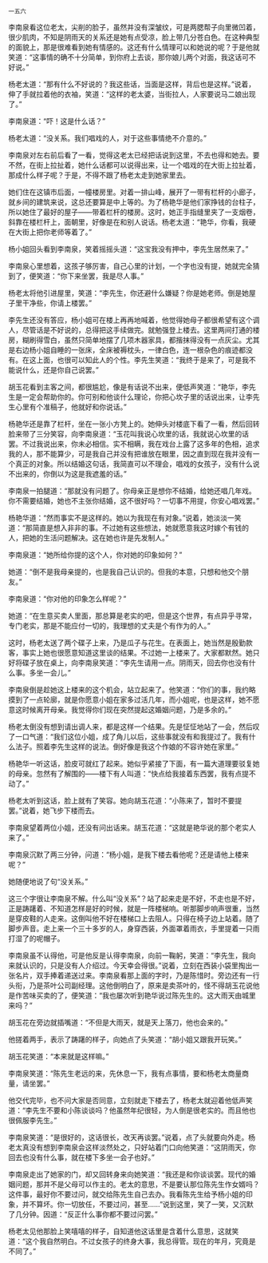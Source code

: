     一五六 

   李南泉看这位老太，尖削的脸子，虽然并没有深皱纹，可是两腮帮子向里微凹着，很少肌肉，不知是阴雨天的关系还是她有点受凉，脸上带几分苍白色。在这种典型的面貌上，那是很难看到她有情感的。这还有什么情理可以和她说的呢？于是他就笑道：“这事情的确不十分简单，到你府上去谈，那你娘儿两个对面，我这话可不好说。”

   杨老太道：“那有什么不好说的？我这些话，当面是这样，背后也是这样。”说着，伸了手就拉着他的衣袖，笑道：“这样的老太婆，当街拉人，人家要说马二娘出现了。”

   李南泉道：“吓！这是什么话？”

   杨老太道：“没关系。我们唱戏的人，对于这些事情绝不介意的。”

   李南泉对左右前后看了一看，觉得这老太已经把话说到这里，不去也得和她去。要不然，在街上拉扯着，她什么话都可以说得出来，让一个唱戏的在大街上拉扯着，那成什么样子呢？于是，不得不跟了杨老太走到她家里去。

   她们住在这镇市后面，一幢楼房里。对着一排山峰，展开了一带有栏杆的小廊子，就乡间的建筑来说，这总还要算是中上等的。为了杨艳华是他们家挣钱的台柱子，所以她住了最好的屋子——带着栏杆的楼房。这时，她正手指缝里夹了一支烟卷，斜靠在楼栏杆上，面朝里，好像是在和别人说话。杨老太道：“艳华，你看，我硬在大街上把你老师等着了。”

   杨小姐回头看到李南泉，笑着摇摇头道：“这宝我没有押中，李先生居然来了。”

   李南泉心里想着，这孩子够厉害，自己心里的计划，一个字也没有提，她就完全猜到了，便笑道：“你下来坐罢，我是尽人事。”

   杨老太将他引进屋里，笑道：“李先生，你还避什么嫌疑？你是她老师。倒是她屋子里干净些，你请上楼罢。”

   李先生还没有答应，杨小姐可在楼上再再地喊着，他觉得她母子都很希望有这个调人，尽管话是不好说的，总得把这手续做完。就勉强登上楼去。这里两间打通的楼房，糊刷得雪白，虽然只简单地摆了几项木器家具，都揩抹得没有一点灰尘。尤其是右边杨小姐自睡的一张床，全床被褥枕头，一律白色，连一根杂色的痕迹都没有。在这上面，也很可以知此人的个性。李先生笑道：“我终于是来了，可是我不能说什么，还是你自己说罢。”

   胡玉花看到主客之间，都很尴尬，像是有话说不出来，便低声笑道：“艳华，李先生是一定会帮助你的。你可别和他谈什么理论，你把心坎子里的话说出来，让李先生心里有个准稿子，他就好和你说话。”

   杨艳华还是靠了栏杆，坐在一张小方凳上的。她伸头对楼底下看了一看，然后回转脸来带了三分笑容，向李南泉道：“玉花叫我说心坎里的话，我就说心坎里的话罢。不过我说出来，你未必相信。实不相瞒，我在戏台上露了这多年的色相，追求我的人，那不能算少，可是我自己并没有把谁放在眼里，因之直到现在我并没有一个真正的对象。所以结婚这句话，我简直可以不理会，唱戏的女孩子，没有什么说不出来的，你倒以为这是我遮羞的话。”

   李南泉一拍腿道：“那就没有问题了。你母亲正是想你不结婚，给她还唱几年戏。你不需要结婚，她也不主张你结婚，这不很好吗？一切事不用提，你安心唱戏罢。”

   杨艳华道：“然而事实不是这样的。她以为我现在有对象。”说着，她淡淡一笑道：“那简直是想入非非的事。不过她有这些想法，她就愿意我这时嫁个有钱的人，把她的生活问题解决。这在她也许是先发制人。”

   李南泉道：“她所给你提的这个人，你对她的印象如何？”

   她道：“倒不是我母亲提的，也是我自己认识的。但我的本意，只想和他交个朋友。”

   李南泉道：“你对他的印象怎么样呢？”

   她道：“在生意买卖人里面，那总算是老实的吧，但是这个世界，有点异乎寻常，专门老实，那是不能应付一切的，我理想的丈夫是个有作为的人。”

   这时，杨老太送了两个碟子上来，乃是瓜子与花生。在表面上，她当然是殷勤款客，事实上她也很愿意知道这里谈的结果。不过她一上楼来了。大家都默然。她只好将碟子放在桌上，向李南泉笑道：“李先生请用一点。阴雨天，回去你也没有什么事。多坐一会儿。”

   李南泉倒是趁她这上楼来的这个机会，站立起来了。他笑道：“你们的事，我约略摸到了一点轮廓，就是你愿意小姐在家多过活几年，而小姐呢，也是这样，她不愿意这时候离开母亲。我觉得你们现在突然提起这婚姻问题，乃是多余的。”

   杨老太倒没有想到请出调人来，都是这样一个结果。先是怔怔地站了一会，然后叹了一口气道：“我们这位小姐，成了角儿以后，这些事就没有和我提过了。我有什么法子。照着李先生这样的说法。倒好像是我这个作娘的不容许她在家里。”

   杨艳华一听这话，脸皮可就红了起来。她似乎紧接了下面，有一篇大道理要驳复她的母亲。忽然有了解围的——楼下有人叫道：“快点给我接着东西罢，我有点提不动了。”

   杨老太听到这话，脸上就有了笑容。她向胡玉花道：“小陈来了，暂时不要提罢。”说着，她飞步下楼而去。

   李南泉望着两位小姐，还没有问出话来。胡玉花道：“这就是艳华说的那个老实人来了。”

   李南泉沉默了两三分钟，问道：“杨小姐，是我下楼去看他呢？还是请他上楼来呢？”

   她随便地说了句“没关系。”

   这三个字很让李南泉不解。什么叫“没关系”？站了起来走是不好，不走也是不好，正是踌躇着、不知道怎样是好的时候，就是一阵楼梯响。听那脚步响声很重，当然是穿皮鞋的人走来。这倒叫他不好在楼梯口上去阻人。只得在椅子边上站着。随了脚步声音。走上来一个三十多岁的人，身穿西装，外面罩着雨衣，手里提着一只雨打湿了的呢帽子。

   李南泉虽不认得他，可是他反是认得李南泉，向前一鞠躬，笑道：“李先生，我向来就认识的，只是没有人介绍过。今天幸会得很。”说着，立刻在西装小袋里掏出一张名片，双手捧着递送过来。李南泉看那上面的字时，乃是陈惜时。旁边还有一行头衔，乃是茶叶公司副经理。这他倒明白了，原来是卖茶叶的，怪不得胡玉花说他是作苦味买卖的了，便笑道：“我也屡次听到艳华说过陈先生的。这大雨天由城里来吗？”

   胡玉花在旁边就插嘴道：“不但是大雨天，就是天上落刀，他也会来的。”

   他搓着两手，表示了踌躇的样子，向她点了头笑道：“胡小姐又跟我开玩笑。”

   胡玉花笑道：“本来就是这样嘛。”

   李南泉笑道：“陈先生老远的来，先休息一下，我有点事情，要和杨老太商量商量，请坐罢。”

   他交代完毕，也不问大家是否同意，立刻就走下楼去了，杨老太就迎着他低声笑道：“李先生不要和小陈谈谈吗？他虽然年纪很轻，为人倒是很老实的。而且他也很佩服李先生。”

   李南泉笑道：“是很好的，这话很长，改天再谈罢。”说着，点了头就要向外走。杨老太真没有想到李南泉会这样淡然处之，只好站着门口向他笑道：“这阴雨天，你回去也没有什么事，就在楼下多坐一会子也好。”

   李南泉走出了她家的门，却又回转身来向她笑道：“我还是和你谈谈罢。现代的婚姻问题，那并不是父母可以作主的。老太的意思，不是要认那位陈先生作女婿吗？这件事，最好你不要过问，就交给陈先生自己去办。我看陈先生给予杨小姐的印象，并不算坏。你一切放任，不要过问，甚至……”说到这里，笑了一笑，又沉默了几分钟。因道：“反正什么事你都不要过问罢。”

   杨老太见他那脸上笑嘻嘻的样子，自知道他这话里是含着什么意思，这就笑道：“这个我自然明白。不过女孩子的终身大事，我总得管。现在的年月，究竟是不同了。”

